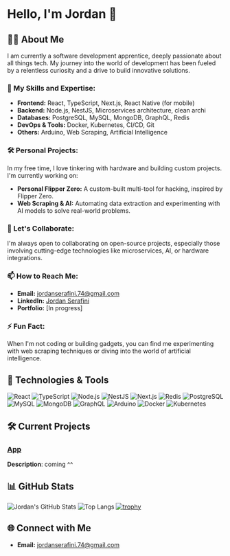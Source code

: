 # Hello, I'm Jordan 👋

## 🧑‍💻 About Me

I am currently a software development apprentice, deeply passionate about all things tech. My journey into the world of development has been fueled by a relentless curiosity and a drive to build innovative solutions.

### 🌱 My Skills and Expertise:
- **Frontend:** React, TypeScript, Next.js, React Native (for mobile)
- **Backend:** Node.js, NestJS, Microservices architecture, clean archi
- **Databases:** PostgreSQL, MySQL, MongoDB, GraphQL, Redis
- **DevOps & Tools:** Docker, Kubernetes, CI/CD, Git
- **Others:** Arduino, Web Scraping, Artificial Intelligence

### 🛠️ Personal Projects:
In my free time, I love tinkering with hardware and building custom projects. I'm currently working on:
- **Personal Flipper Zero:** A custom-built multi-tool for hacking, inspired by Flipper Zero.
- **Web Scraping & AI:** Automating data extraction and experimenting with AI models to solve real-world problems.

### 👯 Let's Collaborate:
I'm always open to collaborating on open-source projects, especially those involving cutting-edge technologies like microservices, AI, or hardware integrations.

### 📫 How to Reach Me:
- **Email:** [jordanserafini.74@gmail.com](mailto:jordanserafini.74@gmail.com)
- **LinkedIn:** [Jordan Serafini](https://fr.linkedin.com/in/jordan-serafini-63b9b2177)
- **Portfolio:** [In progress]

### ⚡ Fun Fact:
When I'm not coding or building gadgets, you can find me experimenting with web scraping techniques or diving into the world of artificial intelligence.

## 🚀 Technologies & Tools

![React](https://img.shields.io/badge/-React-61DAFB?logo=react&logoColor=black)
![TypeScript](https://img.shields.io/badge/-TypeScript-007ACC?logo=typescript&logoColor=white)
![Node.js](https://img.shields.io/badge/-Node.js-339933?logo=node.js&logoColor=white)
![NestJS](https://img.shields.io/badge/-NestJS-E0234E?logo=nestjs&logoColor=white)
![Next.js](https://img.shields.io/badge/-Next.js-000000?logo=next.js&logoColor=white)
![Redis](https://img.shields.io/badge/-Redis-DC382D?logo=redis&logoColor=white)
![PostgreSQL](https://img.shields.io/badge/-PostgreSQL-336791?logo=postgresql&logoColor=white)
![MySQL](https://img.shields.io/badge/-MySQL-4479A1?logo=mysql&logoColor=white)
![MongoDB](https://img.shields.io/badge/-MongoDB-47A248?logo=mongodb&logoColor=white)
![GraphQL](https://img.shields.io/badge/-GraphQL-E10098?logo=graphql&logoColor=white)
![Arduino](https://img.shields.io/badge/-Arduino-00979D?logo=arduino&logoColor=white)
![Docker](https://img.shields.io/badge/-Docker-2496ED?logo=docker&logoColor=white)
![Kubernetes](https://img.shields.io/badge/-Kubernetes-326CE5?logo=kubernetes&logoColor=white)

## 🛠️ Current Projects

### [App](https://github.com/JordanSerafini/micro-service-SLI)
**Description**: coming ^^

## 📊 GitHub Stats

![Jordan's GitHub Stats](https://github-readme-stats.vercel.app/api?username=JordanSerafini&show_icons=true&theme=radical)
![Top Langs](https://github-readme-stats.vercel.app/api/top-langs/?username=JordanSerafini&layout=compact&theme=radical)
[![trophy](https://github-profile-trophy.vercel.app/?username=JordanSerafini&theme=onedark)](https://github.com/ryo-ma/github-profile-trophy)

## 🌐 Connect with Me

- **Email:** [jordanserafini.74@gmail.com](mailto:jordanserafini.74@gmail.com)
